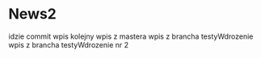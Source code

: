 # News2
idzie commit
wpis kolejny
wpis z mastera
wpis z brancha testyWdrozenie
wpis z brancha testyWdrozenie nr 2
